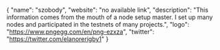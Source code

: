{
  "name": "szobody",
  "website": "no available link",
  "description": "This information comes from the mouth of a node setup master. I set up many nodes and participated in the testnets of many projects.",
  "logo": "https://www.pngegg.com/en/png-ezxza",
  "twitter": "https://twitter.com/elanorerigby1"
}
